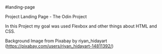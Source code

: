 #landing-page

Project Landing Page - The Odin Project

In this Project my goal was used Flexbox and other things about HTML and CSS.

Background Image from Pixabay by riyan_hidayart 
(https://pixabay.com/users/riyan_hidayart-14811392/)